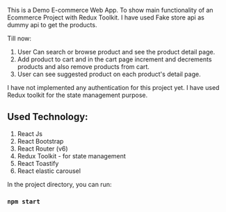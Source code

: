 This is a Demo E-commerce Web App. To show main functionality of an Ecommerce Project with Redux Toolkit. I have used Fake store api as dummy api to get the products.

Till now:
1. User Can search or browse product and see the product detail page. 
2. Add product to cart and in the cart page increment and decrements products and also remove products from cart.
3. User can see suggested product on each product's detail page.

I have not implemented any authentication for this project yet. I have used Redux toolkit for the state management purpose.

## Used Technology:

1. React Js
2. React Bootstrap
3. React Router (v6)
4. Redux Toolkit - for state management
5. React Toastify
6. React elastic carousel

In the project directory, you can run:

### `npm start`
